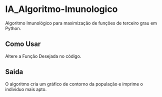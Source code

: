 # IA_Algoritmo-Imunologico
Algoritmo Imunológico para maximização de funções de terceiro grau em Python.
## Como Usar
Altere a Função Desejada no código.
## Saida
O algoritmo cria um gráfico de contorno da população e imprime o individuo mais apto.
